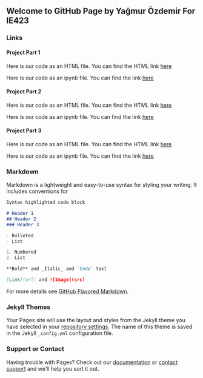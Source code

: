 ## Welcome to GitHub Page by Yağmur Özdemir For IE423

### Links 
#### Project Part 1 

Here is our code as an HTML file. You can find the HTML link [here](https://bu-ie-423.github.io/fall-23-yagmur789/project-part1.html)

Here is our code as an ipynb file. You can find the link [here](https://bu-ie-423.github.io/fall-23-yagmur789/project-part1.ipynb)


#### Project Part 2 
Here is our code as an HTML file. You can find the HTML link [here](https://bu-ie-423.github.io/fall-23-yagmur789/ie423-project_part2.html)

Here is our code as an ipynb file. You can find the link [here](https://bu-ie-423.github.io/fall-23-yagmur789/ie423-project_part2.ipynb)


#### Project Part 3 
Here is our code as an HTML file. You can find the HTML link [here](https://bu-ie-423.github.io/fall-23-yagmur789/ie423-projectpart3-final.html)

Here is our code as an ipynb file. You can find the link [here](https://bu-ie-423.github.io/fall-23-yagmur789/ie423-projectpart3-final.ipynb)

### Markdown

Markdown is a lightweight and easy-to-use syntax for styling your writing. It includes conventions for

```markdown
Syntax highlighted code block

# Header 1
## Header 2
### Header 3

- Bulleted
- List

1. Numbered
2. List

**Bold** and _Italic_ and `Code` text

[Link](url) and ![Image](src)
```

For more details see [GitHub Flavored Markdown](https://guides.github.com/features/mastering-markdown/).

### Jekyll Themes

Your Pages site will use the layout and styles from the Jekyll theme you have selected in your [repository settings](https://github.com/BU-IE-582/fall-23-ilaydacelenkk/settings/pages). The name of this theme is saved in the Jekyll `_config.yml` configuration file.

### Support or Contact

Having trouble with Pages? Check out our [documentation](https://docs.github.com/categories/github-pages-basics/) or [contact support](https://support.github.com/contact) and we’ll help you sort it out.
